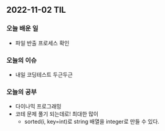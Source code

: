 ## 2022-11-02 TIL

### 오늘 배운 일
* 파일 반출 프로세스 확인

### 오늘의 이슈
* 내일 코딩테스트 두근두근

### 오늘의 공부
* 다이나믹 프로그래밍
* 코테 문제 풀기 되는데로! 최대한 많이
  * sorted(i, key=int)로 string 배열을 integer로 만들 수 있다.
